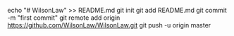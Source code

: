 echo "# WilsonLaw" >> README.md
git init
git add README.md
git commit -m "first commit"
git remote add origin https://github.com/WilsonLaw/WilsonLaw.git
git push -u origin master
